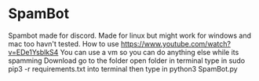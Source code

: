# SpamBot
Spambot made for discord. Made for linux but might work for windows and mac too havn't tested.
How to use https://www.youtube.com/watch?v=EDe1YsblkS4
You can use a vm so you can do anything else while its spamming
Download
go to the folder
open folder in terminal
type in sudo pip3 -r requirements.txt into terminal
then type in python3 SpamBot.py
